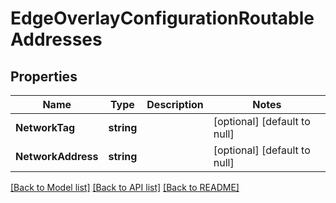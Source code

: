 # EdgeOverlayConfigurationRoutableAddresses

## Properties
Name | Type | Description | Notes
------------ | ------------- | ------------- | -------------
**NetworkTag** | **string** |  | [optional] [default to null]
**NetworkAddress** | **string** |  | [optional] [default to null]

[[Back to Model list]](../README.md#documentation-for-models) [[Back to API list]](../README.md#documentation-for-api-endpoints) [[Back to README]](../README.md)


